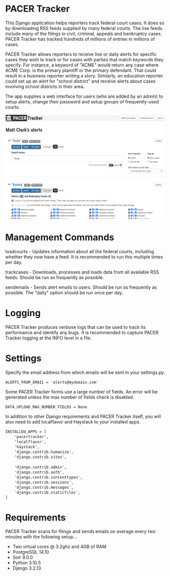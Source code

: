PACER Tracker
======================

This Django application helps reporters track federal court cases. It does so by 
downloading RSS feeds supplied by many federal courts. The live 
feeds include many of the filings in civil, criminal, appeals and bankruptcy cases.
PACER Tracker has tracked hundreds of millions of entries in millions of cases.

PACER Tracker allows reporters to receive live or daily alerts for specific cases they
wish to track or for cases with parties that match keywords they specify. For 
instance, a keyword of "ACME" would return any case where ACME Corp. is the primary 
plaintiff or the primary defendant. That could result in a business reporter writing
a story. Similarly, an education reporter could set up an alert for "school district" 
and receive alerts about cases involving school districts in their area.

The app supplies a web interface for users (who are added by an admin) to setup alerts, 
change their password and setup groups of frequently-used courts.

![PACER Tracker user interface](screenshot.png?raw=true "PACER Tracker User Interface")

Management Commands
===================

loadcourts - Updates information about all the federal courts, including whether they
now have a feed. It is recommended to run this multiple times per day.

trackcases - Downloads, processes and loads data from all available RSS feeds. Should be
run as frequently as possible.

sendemails - Sends alert emails to users. Should be run as frequently as possible. The "daily"
option should be run once per day.

Logging
========

PACER Tracker produces verbose logs that can be used to track its performance and identify
any bugs. It is recommended to capture PACER Tracker logging at the INFO level in a file.

Settings
========

Specify the email address from which emails will be sent in your settings.py.

```django
ALERTS_FROM_EMAIL = 'alerts@mydomain.com'
```

Some PACER Tracker forms use a large number of fields. An error will be generated 
unless the max number of fields check is disabled.

```django
DATA_UPLOAD_MAX_NUMBER_FIELDS = None
```

In addition to other Django requirements and PACER Tracker itself, you will also 
need to add localflavor and Haystack to your installed apps.

```django
INSTALLED_APPS = [
    'pacertracker',
    'localflavor',
    'haystack',
    'django.contrib.humanize',
    'django.contrib.sites',

    'django.contrib.admin',
    'django.contrib.auth',
    'django.contrib.contenttypes',
    'django.contrib.sessions',
    'django.contrib.messages',
    'django.contrib.staticfiles',
]
```

Requirements
============

PACER Tracker scans for filings and sends emails on average every two minutes with the following setup...

- Two virtual cores @ 3.2ghz and 4GB of RAM
- PostgreSQL 14.10
- Solr 9.0.0
- Python 3.10.5
- Django 3.2.13
